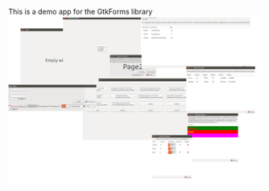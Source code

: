 This is a demo app for the GtkForms library
![alt tag](https://raw.githubusercontent.com/iwasz/gtkforms-demo/master/demo.png)

